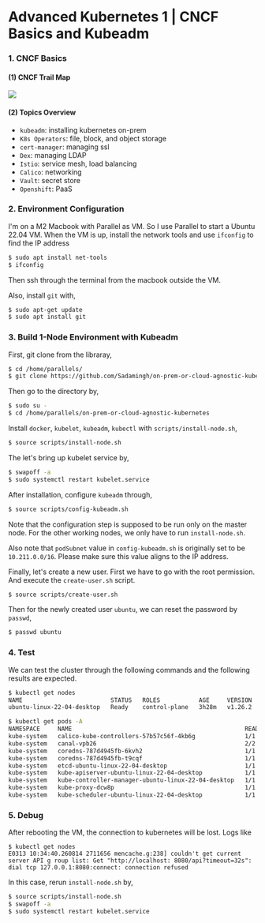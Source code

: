 # Advanced Kubernetes 1 | CNCF Basics and Kubeadm

### 1. CNCF Basics

#### (1) CNCF Trail Map

![](https://raw.githubusercontent.com/cncf/trailmap/master/CNCF_TrailMap_latest.png)

#### (2) Topics Overview

- `kubeadm`: installing kubernetes on-prem
- `K8s Operators`: file, block, and object storage
- `cert-manager`: managing ssl
- `Dex`: managing LDAP
- `Istio`: service mesh, load balancing
- `Calico`: networking
- `Vault`: secret store
- `Openshift`: PaaS

### 2. Environment Configuration

I'm on a M2 Macbook with Parallel as VM. So I use Parallel to start a Ubuntu 22.04 VM. When the VM is up, install the network tools and use `ifconfig` to find the IP address

```bash
$ sudo apt install net-tools
$ ifconfig
```

Then ssh through the terminal from the macbook outside the VM.

Also, install `git` with,

```bash
$ sudo apt-get update
$ sudo apt install git
```

### 3. Build 1-Node Environment with Kubeadm 

First, git clone from the libraray,

```bash
$ cd /home/parallels/
$ git clone https://github.com/Sadamingh/on-prem-or-cloud-agnostic-kubernetes.git
```

Then go to the directory by,

```bash
$ sudo su -
$ cd /home/parallels/on-prem-or-cloud-agnostic-kubernetes
```
Install `docker`, `kubelet`, `kubeadm`, `kubectl` with `scripts/install-node.sh`,

```bash
$ source scripts/install-node.sh
```

The let's bring up kubelet service by,

```bash
$ swapoff -a
$ sudo systemctl restart kubelet.service
```

After installation, configure `kubeadm` through,

```bash
$ source scripts/config-kubeadm.sh 
```

Note that the configuration step is supposed to be run only on the master node. For the other working nodes, we only have to run `install-node.sh`.

Also note that `podSubnet` value in `config-kubeadm.sh` is originally set to be `10.211.0.0/16`. Please make sure this value aligns to the IP address.

Finally, let's create a new user. First we have to go with the root permission. And execute the `create-user.sh` script.

```bash
$ source scripts/create-user.sh
```

Then for the newly created user `ubuntu`, we can reset the password by `passwd`,

```bash
$ passwd ubuntu
```

### 4. Test

We can test the cluster through the following commands and the following results are expected. 

```bash
$ kubectl get nodes
NAME                         STATUS   ROLES           AGE     VERSION
ubuntu-linux-22-04-desktop   Ready    control-plane   3h28m   v1.26.2

$ kubectl get pods -A
NAMESPACE     NAME                                                 READY   STATUS    RESTARTS   AGE
kube-system   calico-kube-controllers-57b57c56f-4kb6g              1/1     Running   0          3h28m
kube-system   canal-vpb26                                          2/2     Running   0          3h28m
kube-system   coredns-787d4945fb-6kvh2                             1/1     Running   0          3h28m
kube-system   coredns-787d4945fb-t9cqf                             1/1     Running   0          3h28m
kube-system   etcd-ubuntu-linux-22-04-desktop                      1/1     Running   0          3h28m
kube-system   kube-apiserver-ubuntu-linux-22-04-desktop            1/1     Running   0          3h28m
kube-system   kube-controller-manager-ubuntu-linux-22-04-desktop   1/1     Running   0          3h28m
kube-system   kube-proxy-dcw8p                                     1/1     Running   0          3h28m
kube-system   kube-scheduler-ubuntu-linux-22-04-desktop            1/1     Running   0          3h28m
```

### 5. Debug

After rebooting the VM, the connection to kubernetes will be lost. Logs like

```
$ kubectl get nodes
E0313 10:34:40.260814 2711656 mencache.g:238] couldn't get current server API g roup list: Get "http://localhost: 8080/api?timeout=32s": dial tcp 127.0.0.1:8080:connect: connection refused
```

In this case, rerun `install-node.sh` by,

```bash
$ source scripts/install-node.sh
$ swapoff -a
$ sudo systemctl restart kubelet.service
```